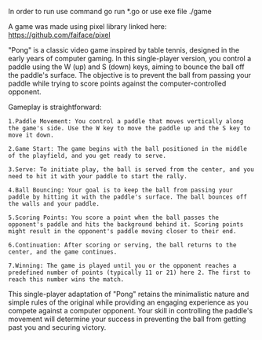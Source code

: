 In order to run use command go run *.go or use exe file ./game

A game was made using pixel library linked here: https://github.com/faiface/pixel

"Pong" is a classic video game inspired by table tennis, designed in the early years of computer gaming. In this single-player version, you control a paddle using the W (up) and S (down) keys, aiming to bounce the ball off the paddle's surface. The objective is to prevent the ball from passing your paddle while trying to score points against the computer-controlled opponent.

Gameplay is straightforward:

    1.Paddle Movement: You control a paddle that moves vertically along the game's side. Use the W key to move the paddle up and the S key to move it down.

    2.Game Start: The game begins with the ball positioned in the middle of the playfield, and you get ready to serve.

    3.Serve: To initiate play, the ball is served from the center, and you need to hit it with your paddle to start the rally.

    4.Ball Bouncing: Your goal is to keep the ball from passing your paddle by hitting it with the paddle's surface. The ball bounces off the walls and your paddle.

    5.Scoring Points: You score a point when the ball passes the opponent's paddle and hits the background behind it. Scoring points might result in the opponent's paddle moving closer to their end.

    6.Continuation: After scoring or serving, the ball returns to the center, and the game continues.

    7.Winning: The game is played until you or the opponent reaches a predefined number of points (typically 11 or 21) here 2. The first to reach this number wins the match.

This single-player adaptation of "Pong" retains the minimalistic nature and simple rules of the original while providing an engaging experience as you compete against a computer opponent. Your skill in controlling the paddle's movement will determine your success in preventing the ball from getting past you and securing victory.




